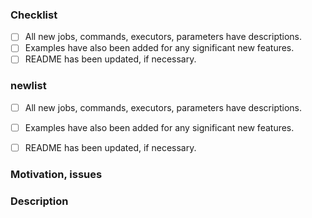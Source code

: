 ### Checklist

<!--
	thank you for contributing to CircleCI Orbs!
	before submitting your request, please go through the following
	items and place an x in the [ ] if they have been completed
-->

- [ ] All new jobs, commands, executors, parameters have descriptions.
- [ ] Examples have also been added for any significant new features.
- [ ] README has been updated, if necessary.

### newlist

<!--
	thank you for contributing to CircleCI Orbs!
	before submitting your request, please go through the following
	items and place an x in the [ ] if they have been completed
-->

- [ ] All new jobs, commands, executors, parameters have descriptions.
- [ ] Examples have also been added for any significant new features.
- [ ] README has been updated, if necessary.






### Motivation, issues

<!---
	Why is this change required? what problem does it solve?
  paste links to any relevant GitHub issues filed against
  this repository that this pull request addresses
-->

### Description

<!---
  Describe your changes in detail, preferably in an imperative mood,
  i.e., "add `commandA` to `jobB`"
 -->
